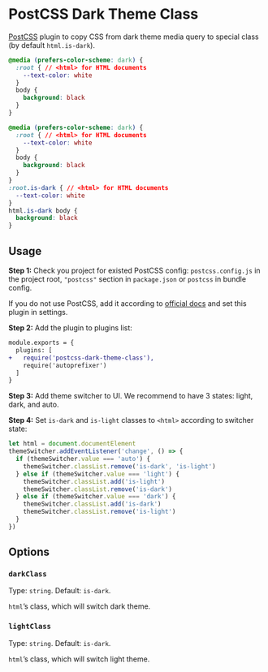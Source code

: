 # PostCSS Dark Theme Class

[PostCSS] plugin to copy CSS from dark theme media query to special class
(by default `html.is-dark`).

[PostCSS]: https://github.com/postcss/postcss

```css
@media (prefers-color-scheme: dark) {
  :root { // <html> for HTML documents
    --text-color: white
  }
  body {
    background: black
  }
}
```

```css
@media (prefers-color-scheme: dark) {
  :root { // <html> for HTML documents
    --text-color: white
  }
  body {
    background: black
  }
}
:root.is-dark { // <html> for HTML documents
  --text-color: white
}
html.is-dark body {
  background: black
}
```


## Usage

**Step 1:** Check you project for existed PostCSS config: `postcss.config.js`
in the project root, `"postcss"` section in `package.json`
or `postcss` in bundle config.

If you do not use PostCSS, add it according to [official docs]
and set this plugin in settings.

**Step 2:** Add the plugin to plugins list:

```diff
module.exports = {
  plugins: [
+   require('postcss-dark-theme-class'),
    require('autoprefixer')
  ]
}
```

**Step 3:** Add theme switcher to UI. We recommend to have 3 states: light,
dark, and auto.

**Step 4:** Set `is-dark` and `is-light` classes to `<html>` according
to switcher state:

```js
let html = document.documentElement
themeSwitcher.addEventListener('change', () => {
  if (themeSwitcher.value === 'auto') {
    themeSwitcher.classList.remove('is-dark', 'is-light')
  } else if (themeSwitcher.value === 'light') {
    themeSwitcher.classList.add('is-light')
    themeSwitcher.classList.remove('is-dark')
  } else if (themeSwitcher.value === 'dark') {
    themeSwitcher.classList.add('is-dark')
    themeSwitcher.classList.remove('is-light')
  }
})
```

[official docs]: https://github.com/postcss/postcss#usage


## Options

### `darkClass`

Type: `string`. Default: `is-dark`.

`html`’s class, which will switch dark theme.


### `lightClass`

Type: `string`. Default: `is-dark`.

`html`’s class, which will switch light theme.
